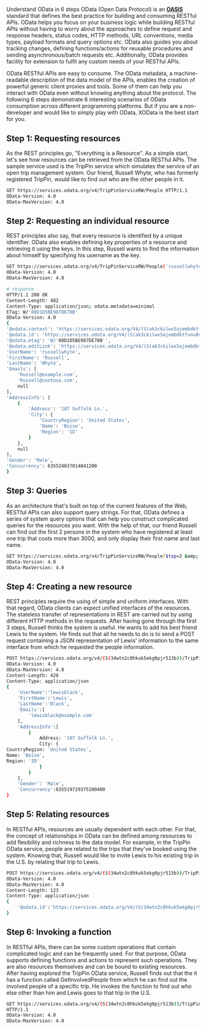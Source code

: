 # **[](https://www.odata.org/getting-started/understand-odata-in-6-steps/)**

Understand OData in 6 steps
OData (Open Data Protocol) is an **[OASIS](https://www.oasis-open.org/committees/tc_home.php?wg_abbrev=odata)** standard that defines the best practice for building and consuming RESTful APIs. OData helps you focus on your business logic while building RESTful APIs without having to worry about the approaches to define request and response headers, status codes, HTTP methods, URL conventions, media types, payload formats and query options etc. OData also guides you about tracking changes, defining functions/actions for reusable procedures and sending asynchronous/batch requests etc. Additionally, OData provides facility for extension to fulfil any custom needs of your RESTful APIs.

OData RESTful APIs are easy to consume. The OData metadata, a machine-readable description of the data model of the APIs, enables the creation of powerful generic client proxies and tools. Some of them can help you interact with OData even without knowing anything about the protocol. The following 6 steps demonstrate 6 interesting scenarios of OData consumption across different programming platforms. But if you are a non-developer and would like to simply play with OData, XOData is the best start for you.

## Step 1: Requesting resources

As the REST principles go, "Everything is a Resource". As a simple start, let's see how resources can be retrieved from the OData RESTful APIs. The sample service used is the TripPin service which simulates the service of an open trip management system. Our friend, Russell Whyte, who has formerly registered TripPin, would like to find out who are the other people in it.

```bash
GET https://services.odata.org/v4/TripPinServiceRW/People HTTP/1.1
OData-Version: 4.0
OData-MaxVersion: 4.0
```

## Step 2: Requesting an individual resource

REST principles also say, that every resource is identified by a unique identifier. OData also enables defining key properties of a resource and retrieving it using the keys. In this step, Russell wants to find the information about himself by specifying his username as the key.

```bash
GET https://services.odata.org/v4/TripPinServiceRW/People('russellwhyte') HTTP/1.1
OData-Version: 4.0
OData-MaxVersion: 4.0

# response
HTTP/1.1 200 OK
Content-Length: 482
Content-Type: application/json; odata.metadata=minimal
ETag: W/'08D1D5BE987DE78B'
OData-Version: 4.0
{
'@odata.context': 'https://services.odata.org/V4/(S(ak3ckilwx5ajembdktfunu0v))/TripPinServiceRW/$metadata#People/$entity',
'@odata.id': 'https://services.odata.org/V4/(S(ak3ckilwx5ajembdktfunu0v))/TripPinServiceRW/People('russellwhyte')',
'@odata.etag': 'W/'08D1D5BE987DE78B'',
'@odata.editLink': 'https://services.odata.org/V4/(S(ak3ckilwx5ajembdktfunu0v))/TripPinServiceRW/People('russellwhyte')',
'UserName': 'russellwhyte',
'FirstName': 'Russell',
'LastName': 'Whyte',
'Emails': [
    'Russell@example.com',
    'Russell@contoso.com',
    null
],
'AddressInfo': [
    {
        'Address': '187 Suffolk Ln.',
        'City': {
            'CountryRegion': 'United States',
            'Name': 'Boise',
            'Region': 'ID'
        }
    },
    null
],
'Gender': 'Male',
'Concurrency': 635524037014841200
}


```

## Step 3: Queries

As an architecture that's built on top of the current features of the Web, RESTful APIs can also support query strings. For that, OData defines a series of system query options that can help you construct complicated queries for the resources you want. With the help of that, our friend Russell can find out the first 2 persons in the system who have registered at least one trip that costs more than 3000, and only display their first name and last name.

```bash
GET https://services.odata.org/v4/TripPinServiceRW/People?$top=2 &amp; $select=FirstName, LastName &amp; $filter=Trips/any(d:d/Budget gt 3000) HTTP/1.1
OData-Version: 4.0
OData-MaxVersion: 4.0
```

## Step 4: Creating a new resource

REST principles require the using of simple and uniform interfaces. With that regard, OData clients can expect unified interfaces of the resources. The stateless transfer of representations in REST are carried out by using different HTTP methods in the requests. After having gone through the first 3 steps, Russell thinks the system is useful. He wants to add his best friend Lewis to the system. He finds out that all he needs to do is to send a POST request containing a JSON representation of Lewis' information to the same interface from which he requested the people information.

```bash
POST https://services.odata.org/v4/(S(34wtn2c0hkuk5ekg0pjr513b))/TripPinServiceRW/People HTTP/1.1
OData-Version: 4.0
OData-MaxVersion: 4.0
Content-Length: 428
Content-Type: application/json
{
    'UserName':'lewisblack',
    'FirstName':'Lewis',
    'LastName':'Black',
    'Emails':[
        'lewisblack@example.com'
    ],
    'AddressInfo':[
        {
            Address: '187 Suffolk Ln.',
            City: {
CountryRegion: 'United States',
Name: 'Boise',
Region: 'ID'
            }
        }
    ],
    'Gender': 'Male',
    'Concurrency':635519729375200400
}
```

## Step 5: Relating resources

In RESTful APIs, resources are usually dependent with each other. For that, the concept of relationships in OData can be defined among resources to add flexibility and richness to the data model. For example, in the TripPin OData service, people are related to the trips that they've booked using the system. Knowing that, Russell would like to invite Lewis to his existing trip in the U.S. by relating that trip to Lewis.

```bash
POST https://services.odata.org/v4/(S(34wtn2c0hkuk5ekg0pjr513b))/TripPinServiceRW/People('lewisblack')/Trips/$ref HTTP/1.1
OData-Version: 4.0
OData-MaxVersion: 4.0
Content-Length: 123
Content-Type: application/json
{
    '@odata.id':'https://services.odata.org/V4/(S(34wtn2c0hkuk5ekg0pjr513b))/TripPinServiceRW/People('russellwhyte')/Trips(0)'
}
```

## Step 6: Invoking a function

In RESTful APIs, there can be some custom operations that contain complicated logic and can be frequently used. For that purpose, OData supports defining functions and actions to represent such operations. They are also resources themselves and can be bound to existing resources. After having explored the TripPin OData service, Russell finds out that the it has a function called GetInvolvedPeople from which he can find out the involved people of a specific trip. He invokes the function to find out who else other than him and Lewis goes to that trip in the U.S.

```bash
GET https://services.odata.org/v4/(S(34wtn2c0hkuk5ekg0pjr513b))/TripPinServiceRW/People('russellwhyte')/Trips(0)/Microsoft.OData.SampleService.Models.TripPin.GetInvolvedPeople()
HTTP/1.1
OData-Version: 4.0
OData-MaxVersion: 4.0
```
